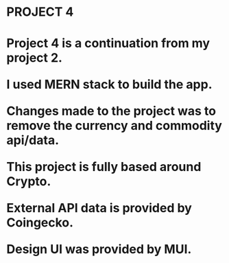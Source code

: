 <h1> PROJECT 4 <h1>
 
 Project 4 is a continuation from my project 2.
 
 I used MERN stack to build the app.
 
 Changes made to the project was to remove the currency and commodity api/data.
 
 This project is fully based around Crypto.
 
 External API data is provided by Coingecko.
 
 Design UI was provided by MUI.
